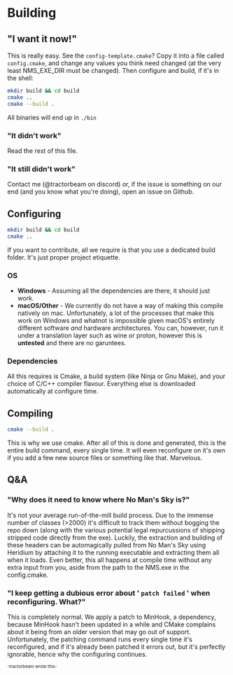 # Building

## "I want it now!"

This is really easy. See the `config-template.cmake`? Copy it into a file called `config.cmake`, and change any values you think need changed (at the very least NMS_EXE_DIR must be changed). Then configure and build, if it's in the shell:

```sh
mkdir build && cd build
cmake ..
cmake --build .
```

All binaries will end up in `./bin`

### "It didn't work"

Read the rest of this file.

### "It still didn't work"

Contact me (@tractorbeam on discord) or, if the issue is something on our end (and you know what you're doing), open an issue on Github.

## Configuring

```sh
mkdir build && cd build
cmake ..
```

If you want to contribute, all we require is that you use a dedicated build folder. It's just proper project etiquette.

### OS

* **Windows** - Assuming all the dependencies are there, it should just work.
* **macOS/Other** - We currently do not have a way of making this compile natively on mac. Unfortunately, a lot of the processes that make this work on Windows and whatnot is impossible given macOS's entirely different software *and* hardware architectures. You can, however, run it under a translation layer such as wine or proton, however this is **untested** and there are no garuntees.

### Dependencies

All this requires is Cmake, a build system (like Ninja or Gnu Make), and your choice of C/C++ compiler flavour. Everything else is downloaded automatically at configure time.

## Compiling

```bash
cmake --build .
```

This is why we use cmake. After all of this is done and generated, this is the entire build command, every single time. It will even reconfigure on it's own if you add a few new source files or something like that. Marvelous.

## Q&A

### "Why does it need to know where No Man's Sky is?"

It's not your average run-of-the-mill build process. Due to the immense number of classes (>2000) it's difficult to track them without bogging the repo down (along with the various potential legal repurcussions of shipping stripped code directly from the exe). Luckily, the extraction and building of these headers can be automagically pulled from No Man's Sky using Heridium by attaching it to the running executable and extracting them all when it loads. Even better, this all happens at compile time without any extra input from you, aside from the path to the NMS.exe in the config.cmake.

### "I keep getting a dubious error about ' `patch failed` ' when reconfiguring. What?"

This is completely normal. We apply a patch to MinHook, a dependency, because MinHook hasn't been updated in a while and CMake complains about it being from an older version that may go out of support. Unfortunately, the patching command runs every single time it's reconfigured, and if it's already been patched it errors out, but it's perfectly ignorable, hence why the configuring continues.

<sup><sub>-tractorbeam wrote this-</sub></sup>
